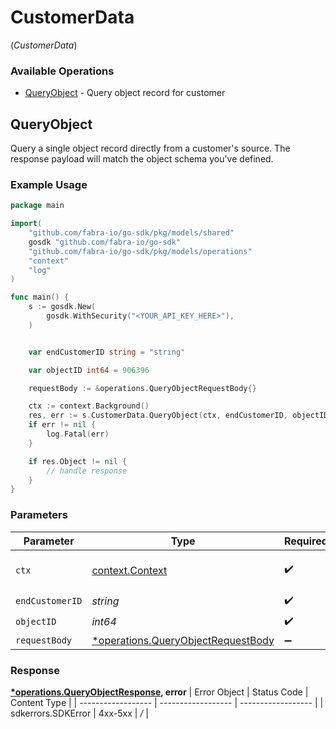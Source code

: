 # CustomerData
(*CustomerData*)

### Available Operations

* [QueryObject](#queryobject) - Query object record for customer

## QueryObject

Query a single object record directly from a customer's source. The response payload will match the object schema you've defined.

### Example Usage

```go
package main

import(
	"github.com/fabra-io/go-sdk/pkg/models/shared"
	gosdk "github.com/fabra-io/go-sdk"
	"github.com/fabra-io/go-sdk/pkg/models/operations"
	"context"
	"log"
)

func main() {
    s := gosdk.New(
        gosdk.WithSecurity("<YOUR_API_KEY_HERE>"),
    )


    var endCustomerID string = "string"

    var objectID int64 = 906396

    requestBody := &operations.QueryObjectRequestBody{}

    ctx := context.Background()
    res, err := s.CustomerData.QueryObject(ctx, endCustomerID, objectID, requestBody)
    if err != nil {
        log.Fatal(err)
    }

    if res.Object != nil {
        // handle response
    }
}
```

### Parameters

| Parameter                                                                                   | Type                                                                                        | Required                                                                                    | Description                                                                                 |
| ------------------------------------------------------------------------------------------- | ------------------------------------------------------------------------------------------- | ------------------------------------------------------------------------------------------- | ------------------------------------------------------------------------------------------- |
| `ctx`                                                                                       | [context.Context](https://pkg.go.dev/context#Context)                                       | :heavy_check_mark:                                                                          | The context to use for the request.                                                         |
| `endCustomerID`                                                                             | *string*                                                                                    | :heavy_check_mark:                                                                          | N/A                                                                                         |
| `objectID`                                                                                  | *int64*                                                                                     | :heavy_check_mark:                                                                          | N/A                                                                                         |
| `requestBody`                                                                               | [*operations.QueryObjectRequestBody](../../pkg/models/operations/queryobjectrequestbody.md) | :heavy_minus_sign:                                                                          | N/A                                                                                         |


### Response

**[*operations.QueryObjectResponse](../../pkg/models/operations/queryobjectresponse.md), error**
| Error Object       | Status Code        | Content Type       |
| ------------------ | ------------------ | ------------------ |
| sdkerrors.SDKError | 4xx-5xx            | */*                |
